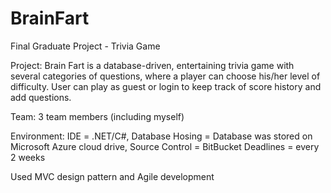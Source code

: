 # BrainFart
Final Graduate Project - Trivia Game

Project: Brain Fart is a database-driven, entertaining trivia game with several categories of questions, where a player can 
choose his/her level of difficulty. User can play as guest or login to keep track of score history and add questions.

Team: 3 team members (including myself)

Environment: IDE = .NET/C#,
Database Hosing = Database was stored on Microsoft Azure cloud drive,
Source Control = BitBucket
Deadlines = every 2 weeks

Used MVC design pattern and Agile development
